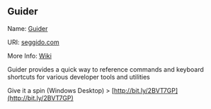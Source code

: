## Guider

Name: [Guider](https://seggido.com)

URI: [seggido.com](https://seggido.com) 

More Info: [Wiki](https://github.com/0100000101010011/guider/wiki/Overview)

Guider provides a quick way to reference commands and keyboard shortcuts for various developer tools and utilities

Give it a spin (Windows Desktop) > [http://bit.ly/2BVT7GP](http://bit.ly/2BVT7GP)